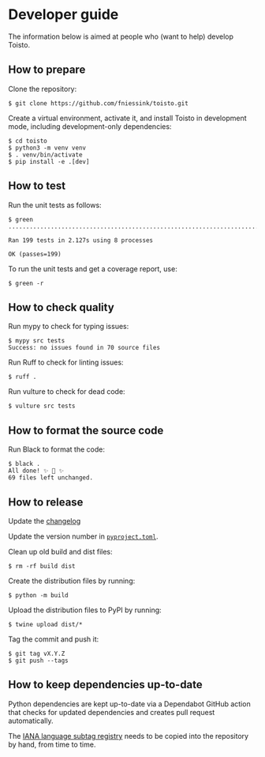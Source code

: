 # Developer guide

The information below is aimed at people who (want to help) develop Toisto.

## How to prepare

Clone the repository:

```console
$ git clone https://github.com/fniessink/toisto.git
```

Create a virtual environment, activate it, and install Toisto in development mode, including development-only dependencies:

```console
$ cd toisto
$ python3 -m venv venv
$ . venv/bin/activate
$ pip install -e .[dev]
```

## How to test

Run the unit tests as follows:

```console
$ green
.......................................................................................................................................................................................................

Ran 199 tests in 2.127s using 8 processes

OK (passes=199)
```

To run the unit tests and get a coverage report, use:

```console
$ green -r
```

## How to check quality

Run mypy to check for typing issues:

```console
$ mypy src tests
Success: no issues found in 70 source files
```

Run Ruff to check for linting issues:

```console
$ ruff .
```

Run vulture to check for dead code:

```console
$ vulture src tests
```

## How to format the source code

Run Black to format the code:

```console
$ black .
All done! ✨ 🍰 ✨
69 files left unchanged.
```

## How to release

Update the [changelog](../CHANGELOG.md)

Update the version number in [`pyproject.toml`](../pyproject.toml).

Clean up old build and dist files:

```console
$ rm -rf build dist
```

Create the distribution files by running:

```console
$ python -m build
```

Upload the distribution files to PyPI by running:

```console
$ twine upload dist/*
```

Tag the commit and push it:

```console
$ git tag vX.Y.Z
$ git push --tags
```

## How to keep dependencies up-to-date

Python dependencies are kept up-to-date via a Dependabot GitHub action that checks for updated dependencies and creates pull request automatically.

The [IANA language subtag registry](https://www.iana.org/assignments/language-subtag-registry) needs to be copied into the repository by hand, from time to time.
